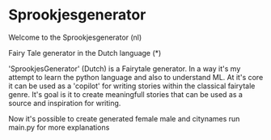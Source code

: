 # Sprookjesgenerator

Welcome to the Sprookjesgenerator (nl)

Fairy Tale generator in the Dutch language (*)

'SprookjesGenerator' (Dutch) is a Fairytale generator. In a way it's my attempt to learn the python language and also to understand ML. At it's core it can be used as a 'copilot' for writing stories within the classical fairytale genre.
It's goal is it to create meaningfull stories that can be used as a source and inspiration for writing.  

Now it's possible to create generated female male and citynames
run main.py for more explanations



